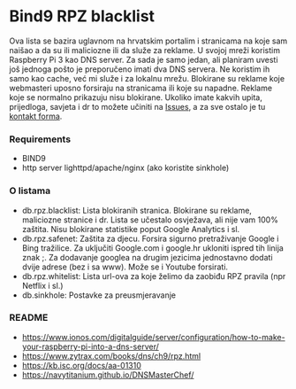 # **Bind9 RPZ blacklist**
Ova lista se bazira uglavnom na hrvatskim portalim i stranicama na koje sam naišao a da su ili maliciozne ili da služe za reklame. U svojoj mreži koristim Raspberry Pi 3 kao DNS server. Za sada je samo jedan, ali planiram uvesti još jednoga pošto je preporučeno imati dva DNS servera. Ne koristim ih samo kao cache, već mi služe i za lokalnu mrežu. Blokirane su reklame koje webmasteri uposno forsiraju na stranicama ili koje su napadne. Reklame koje se normalno prikazuju nisu blokirane. Ukoliko imate kakvih upita, prijedloga, savjeta i dr to možete učiniti na [Issues](https://github.com/robi052/bind9-rpz/issues), a za sve ostalo je tu [kontakt forma](https://www.robertobilic.com/kontakt "Roberto Bilic Photography").

### **Requirements**
- BIND9
- http server lighttpd/apache/nginx (ako koristite sinkhole)

### **O listama**
- db.rpz.blacklist: Lista blokiranih stranica. Blokirane su reklame, maliciozne stranice i dr. Lista se učestalo osvježava, ali nije vam 100% zaštita. Nisu blokirane statistike poput Google Analytics i sl.
- db.rpz.safenet: Zaštita za djecu. Forsira sigurno pretraživanje Google i Bing tražilice. Za uključiti Google.com i google.hr ukloniti ispred tih linija znak ;. Za dodavanje googlea na drugim jezicima jednostavno dodati dvije adrese (bez i sa www). Može se i Youtube forsirati.
- db.rpz.whitelist: Lista url-ova za koje želimo da zaobiđu RPZ pravila (npr Netflix i sl.)
- db.sinkhole: Postavke za preusmjeravanje 

### **README**
- https://www.ionos.com/digitalguide/server/configuration/how-to-make-your-raspberry-pi-into-a-dns-server/
- https://www.zytrax.com/books/dns/ch9/rpz.html
- https://kb.isc.org/docs/aa-01310
- https://navytitanium.github.io/DNSMasterChef/
